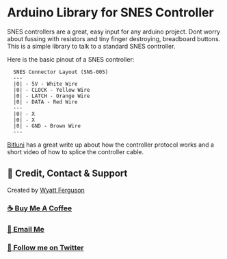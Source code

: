 # Arduino Library for SNES Controller

SNES controllers are a great, easy input for any arduino project. Dont worry about fussing with resistors and tiny finger destroying, breadboard buttons. This is a simple library to talk to a standard SNES controller.

Here is the basic pinout of a SNES controller:

```
  SNES Connector Layout (SNS-005)
  ---
  |0| - 5V - White Wire
  |0| - CLOCK - Yellow Wire
  |0| - LATCH - Orange Wire
  |0| - DATA - Red Wire
  ---
  |0| - X
  |0| - X
  |0| - GND - Brown Wire
  ---
```

[Bitluni](http://bitluni.net/gamepad) has a great write up about how the controller protocol works and a short video of how to splice the controller cable.

## :goggles: Credit, Contact & Support

Created by [Wyatt Ferguson](https://twitter.com/wyattxdev)

### [:coffee: Buy Me A Coffee](https://www.buymeacoffee.com/wyattferguson)

### [:love_letter: Email Me](wyattxdev@duck.com)

### [:speech_balloon: Follow me on Twitter](https://twitter.com/wyattxdev)

<br>
